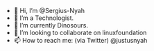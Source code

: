 - 👋 Hi, I’m @Sergius-Nyah
- 👀 I’m a Technologist. 
- 🌱 I’m currently Dinosours. 
- 💞️ I’m looking to collaborate on linuxfoundation
- 📫 How to reach me: (via Twitter) @justusnyah

<!---
Sergius-Nyah/Sergius-Nyah is a ✨ special ✨ repository because its `README.md` (this file) appears on your GitHub profile.
You can click the Preview link to take a look at your changes.
--->
